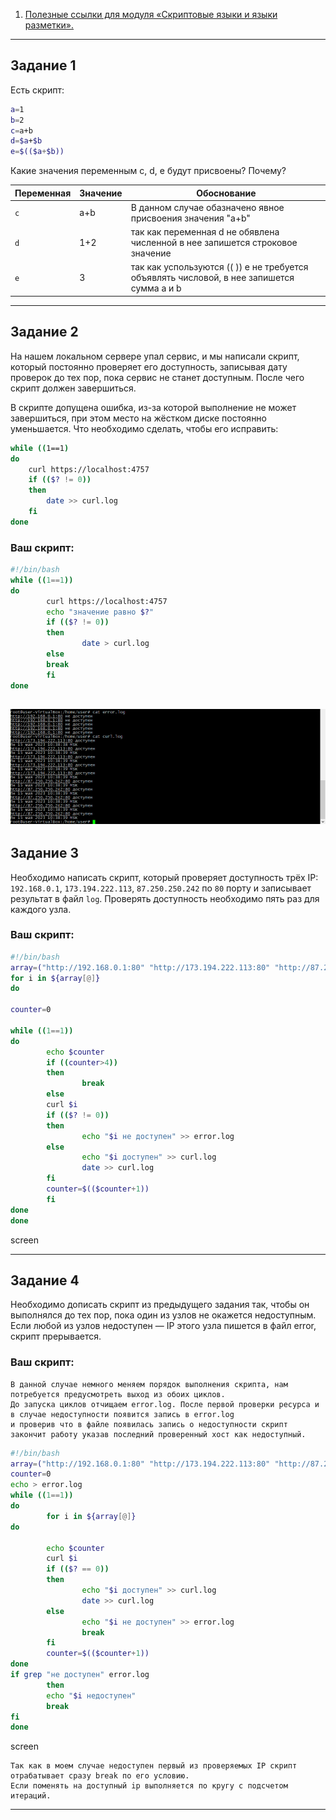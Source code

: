 1. [Полезные ссылки для модуля «Скриптовые языки и языки разметки».](https://github.com/netology-code/sysadm-homeworks/tree/devsys10/04-script-03-yaml/additional-info)

------

## Задание 1

Есть скрипт:

```bash
a=1
b=2
c=a+b
d=$a+$b
e=$(($a+$b))
```

Какие значения переменным c, d, e будут присвоены? Почему?

| Переменная  | Значение | Обоснование |
| ------------- | ------------- | ------------- |
| `c`  | a+b  | В данном случае обазначено явное присвоения значения "a+b" |
| `d`  | 1+2  | так как переменная d не обявлена численной в нее запишется строковое значение |
| `e`  | 3    | так как успользуются (( )) e не требуется объявлять числовой, в нее запишется сумма a и b |


----

## Задание 2

На нашем локальном сервере упал сервис, и мы написали скрипт, который постоянно проверяет его доступность, записывая дату проверок до тех пор, пока сервис не станет доступным. После чего скрипт должен завершиться. 

В скрипте допущена ошибка, из-за которой выполнение не может завершиться, при этом место на жёстком диске постоянно уменьшается. Что необходимо сделать, чтобы его исправить:

```bash
while ((1==1)
do
	curl https://localhost:4757
	if (($? != 0))
	then
		date >> curl.log
	fi
done
```

### Ваш скрипт:


```bash
#!/bin/bash
while ((1==1))
do
        curl https://localhost:4757
        echo "значение равно $?"
        if (($? != 0))
        then
                date > curl.log
        else
        break
        fi
done


```
![2.1sh.png](https://github.com/015fanatik/devops-netology/blob/main/screenshots/2.1sh.png)
---

## Задание 3

Необходимо написать скрипт, который проверяет доступность трёх IP: `192.168.0.1`, `173.194.222.113`, `87.250.250.242` по `80` порту и записывает результат в файл `log`. Проверять доступность необходимо пять раз для каждого узла.

### Ваш скрипт:

```bash
#!/bin/bash
array=("http://192.168.0.1:80" "http://173.194.222.113:80" "http://87.250.250.242:80")
for i in ${array[@]}
do

counter=0

while ((1==1))
do
        echo $counter
        if ((counter>4))
        then
                break
        else
        curl $i
        if (($? != 0))
        then
                echo "$i не доступен" >> error.log
        else
                echo "$i доступен" >> curl.log
                date >> curl.log
        fi
        counter=$(($counter+1))
        fi
done
done


```
screen


---
## Задание 4

Необходимо дописать скрипт из предыдущего задания так, чтобы он выполнялся до тех пор, пока один из узлов не окажется недоступным. Если любой из узлов недоступен — IP этого узла пишется в файл error, скрипт прерывается.

### Ваш скрипт:

```
В данной случае немного меняем порядок выполнения скрипта, нам потребуется предусмотреть выход из обоих циклов.  
До запуска циклов отчищаем error.log. После первой проверки ресурса и в случае недоступности появится запись в error.log  
и проверив что в файле появилась запись о недоступности скрипт закончит работу указав последний проверенный хост как недоступный.
```

```bash
#!/bin/bash
array=("http://192.168.0.1:80" "http://173.194.222.113:80" "http://87.250.250.242:80")
counter=0
echo > error.log
while ((1==1))
do
        for i in ${array[@]}
do

        echo $counter
        curl $i
        if (($? == 0))
        then
                echo "$i доступен" >> curl.log
                date >> curl.log
        else
                echo "$i не доступен" >> error.log
                break
        fi
        counter=$(($counter+1))
done
if grep "не доступен" error.log
        then
        echo "$i недоступен"
        break
fi
done


```
screen
```
Так как в моем случае недоступен первый из проверяемых IP скрипт отрабатывает сразу break по его условию.
Если поменять на доступный ip выполняется по кругу с подсчетом итераций.
```



---

